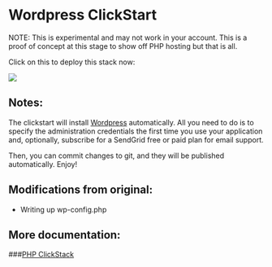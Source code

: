 #  Wordpress ClickStart

NOTE: This is experimental and may not work in your account. This is a proof of concept at this stage to show off PHP hosting but that is all.

Click on this to deploy this stack now:

<a href="https://grandcentral.cloudbees.com/?CB_clickstart=https://raw.githubusercontent.com/cristiboariu/wordpress-clickstart/master/clickstart.json"><img src="https://d3ko533tu1ozfq.cloudfront.net/clickstart/deployInstantly_white.png"/></a>

## Notes:
The clickstart will install <a href="http://wordpress.org">Wordpress</a> automatically. All you need to do is to specify the administration credentials the first time you use your application and, optionally, subscribe for a SendGrid free or paid plan for email support. 

Then, you can commit changes to git, and they will be published automatically. Enjoy!

## Modifications from original:

- Writing up wp-config.php

## More documentation:

###[PHP ClickStack](https://github.com/cloudbees-community/php-clickstack)
